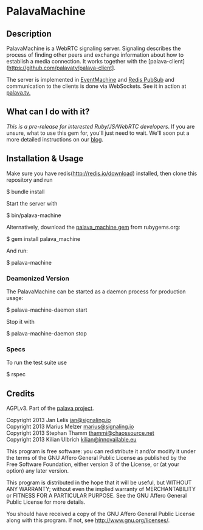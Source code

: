 # PalavaMachine

## Description

PalavaMachine is a WebRTC signaling server. Signaling describes the process of finding other peers and exchange information about how to establish a media connection. It works together with the [palava-client](https://github.com/palavatv/palava-client].

The server is implemented in [EventMachine](http://rubyeventmachine.com/) and [Redis PubSub](http://redis.io/topics/pubsub) and communication to the clients is done via WebSockets. See it in action at [palava.tv.](https://palava.tv)

## What can I do with it?

*This is a pre-release for interested Ruby/JS/WebRTC developers*. If you are unsure, what to use this gem for, you'll just need to wait. We'll soon put a more detailed instructions on our [blog](https://blog.palava.tv).

## Installation & Usage

Make sure you have redis(http://redis.io/download) installed, then clone this repository and run

  $ bundle install

Start the server with

  $ bin/palava-machine

Alternatively, download the [palava_machine gem](http://rubygems.org/gems/palava_machine) from rubygems.org:

  $ gem install palava_machine

And run:

  $ palava-machine

### Deamonized Version

The PalavaMachine can be started as a daemon process for production usage:

  $ palava-machine-daemon start

Stop it with

  $ palava-machine-daemon stop

### Specs

To run the test suite use

  $ rspec

## Credits

AGPLv3. Part of the [palava project](https://palava.tv).

Copyright 2013 Jan Lelis       jan@signaling.io<br/>
Copyright 2013 Marius Melzer   marius@signaling.io<br/>
Copyright 2013 Stephan Thamm   thammi@chaossource.net<br/>
Copyright 2013 Kilian Ulbrich  kilian@innovailable.eu

This program is free software: you can redistribute it and/or modify
it under the terms of the GNU Affero General Public License as
published by the Free Software Foundation, either version 3 of the
License, or (at your option) any later version.

This program is distributed in the hope that it will be useful,
but WITHOUT ANY WARRANTY; without even the implied warranty of
MERCHANTABILITY or FITNESS FOR A PARTICULAR PURPOSE.  See the
GNU Affero General Public License for more details.

You should have received a copy of the GNU Affero General Public
License along with this program. If not, see
<http://www.gnu.org/licenses/>.
